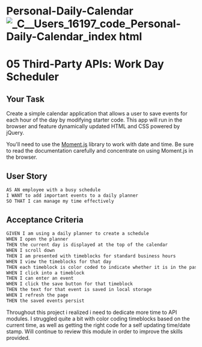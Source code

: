 # Personal-Daily-Calendar![_C__Users_16197_code_Personal-Daily-Calendar_index html](https://user-images.githubusercontent.com/113961091/199170687-be7b3ff1-1e7e-4335-b6d8-d34fe404acd9.png)

# 05 Third-Party APIs: Work Day Scheduler

## Your Task

Create a simple calendar application that allows a user to save events for each hour of the day by modifying starter code. This app will run in the browser and feature dynamically updated HTML and CSS powered by jQuery.

You'll need to use the [Moment.js](https://momentjs.com/) library to work with date and time. Be sure to read the documentation carefully and concentrate on using Moment.js in the browser.

## User Story

```md
AS AN employee with a busy schedule
I WANT to add important events to a daily planner
SO THAT I can manage my time effectively
```

## Acceptance Criteria

```md
GIVEN I am using a daily planner to create a schedule
WHEN I open the planner
THEN the current day is displayed at the top of the calendar
WHEN I scroll down
THEN I am presented with timeblocks for standard business hours
WHEN I view the timeblocks for that day
THEN each timeblock is color coded to indicate whether it is in the past, present, or future
WHEN I click into a timeblock
THEN I can enter an event
WHEN I click the save button for that timeblock
THEN the text for that event is saved in local storage
WHEN I refresh the page
THEN the saved events persist
```

Throughout this project i realized i need to dedicate more time to API modules. I struggled quite a bit with color coding timeblocks based on the current time, as well as getting the right code for a self updating time/date stamp.
Will continue to review this module in order to improve the skills provided.

